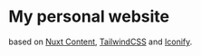 # My personal website

based on [Nuxt Content](https://content.nuxtjs.org), [TailwindCSS](https://tailwindcss.com) and [Iconify](https://iconify.design).
